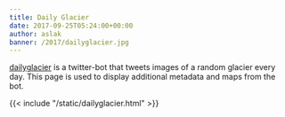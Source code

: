 ```yaml
---
title: Daily Glacier
date: 2017-09-25T05:24:00+00:00
author: aslak
banner: /2017/dailyglacier.jpg
---
```

[dailyglacier](https://twitter.com/dailyglacier) is a twitter-bot that tweets images of a random glacier every day. This page is used to display additional metadata and maps from the bot.

{{< include "/static/dailyglacier.html"  >}}
